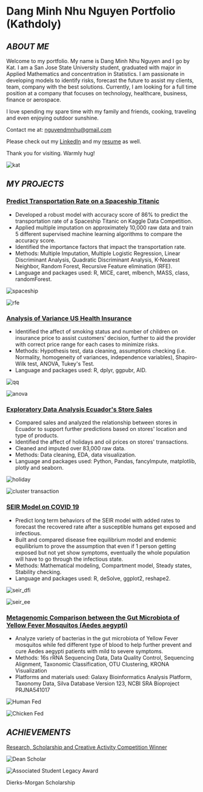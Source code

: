 # Dang Minh Nhu Nguyen Portfolio (Kathdoly)
## *ABOUT ME*
Welcome to my portfolio. My name is Dang Minh Nhu Nguyen and I go by Kat. I am a San Jose State University student, graduated with major in Applied Mathematics and concentration in Statistics. I am passionate in developing models to identify risks, forecast the future to assist my clients, team, company with the best solutions. Currently, I am looking for a full time position at a company that focuses on technology, healthcare, business, finance or aerospace.

I love spending my spare time with my family and friends, cooking, traveling and even enjoying outdoor sunshine. 

Contact me at: nguyendmnhu@gmail.com 


Please check out my [LinkedIn](http://www.linkedin.com/in/nguyendmnhu) and my [resume](https://drive.google.com/file/d/1sLL-ShmP_IvbpxfNvv0bQ4YszKdVUeEf/view?usp=sharing) as well. 

Thank you for visiting. Warmly hug!

![kat](/images/kat.jpg)

## *MY PROJECTS*
### [Predict Transportation Rate on a Spaceship Titanic](https://github.com/minhnhu510/Kat-s-Projects/tree/main/Transportation%20Rate%20Prediction)
* Developed a robust model with accuracy score of 86% to predict the transportation rate of a Spaceship Titanic on Kaggle Data Competition.
* Applied multiple imputation on approximately 10,000 raw data and train 5 different supervised machine learning algorithms to compare the accuracy score.
* Identified the importance factors that impact the transportation rate.
* Methods: Multiple Imputation,  Multiple Logistic Regression, Linear Discriminant Analysis, Quadratic Discriminant Analysis, K-Nearest Neighbor, Random Forest, Recursive Feature elimination (RFE).
* Language and packages used: R, MICE, caret, mlbench, MASS, class, randomForest.

![spaceship](/images/spaceship_workflow.png)

![rfe](/images/RFE_result.png)

### [Analysis of Variance US Health Insurance](https://github.com/minhnhu510/Kat-s-Projects/tree/main/ANOVA%20on%20US%20Health%20Insuarance)
* Identified the affect of smoking status and number of children on insurance price to assist customers' decision, further to aid the provider with correct price range for each cases to minimize risks.
* Methods: Hypothesis test, data cleaning, assumptions checking (i.e. Normality, homogeneity of variances, independence variables), Shapiro-Wilk test, ANOVA, Tukey's Test.
* Language and packages used: R, dplyr, ggpubr, AID.

![qq](/images/QQplot.png)

![anova](/images/ANOVA_workflow.png)


### [Exploratory Data Analysis Ecuador's Store Sales](https://github.com/minhnhu510/Kat-s-Projects/tree/main/EDA%20Store%20Sales)
* Compared sales and analyzed the relationship between stores in Ecuador to support further predictions based on stores' location and type of products.
* Identified the affect of holidays and oil prices on stores' transactions.
* Cleaned and imputed over 83,000 raw data.
* Methods: Data cleaning, EDA, data visualization.
* Language and packages used: Python, Pandas, fancyImpute, matplotlib, plotly and seaborn.

![holiday](/images/holiday.png)

![cluster transaction](/images/cluster_transaction.png)



### [SEIR Model on COVID 19](https://minhnhu510.github.io/Kathdoly_Portfolio/)
* Predict long term behaviors of the SEIR model with added rates to forecast the recovered rate after a susceptible humans get exposed and infectious.
* Built  and compared disease free equilibrium model and endemic equilibrium to prove the assumption that even if 1 person getting exposed but not yet show symptoms, eventually the whole population will have to go through the infectious state.
* Methods: Mathematical modeling, Compartment model, Steady states, Stability checking.
* Language and packages used: R, deSolve, ggplot2, reshape2.

![seir_dfi](/images/SEIR_DFI.png)

![seir_ee](/images/SEIR_EE.png)

### [Metagenomic Comparison between the Gut Microbiota of Yellow Fever Mosquitos (Aedes aegypti)](https://github.com/minhnhu510/Kat-s-Projects/tree/main/Comparison%20between%20the%20Gut%20Microbiota%20of%20Yellow%20Fever%20Mosquitos)
* Analyze variety of bacterias in the gut microbiota of Yellow Fever mosquitos while fed different type of blood to help further prevent and cure Aedes aegypti patients with mild to severe symptoms.
* Methods: 16s rRNA Sequencing Data, Data Quality Control, Sequencing Alignment, Taxonomic Classification, OTU Clustering, KRONA Visualization
* Platforms and materials used: Galaxy Bioinformatics Analysis Platform, Taxonomy Data, Silva Database Version 123, NCBI SRA Bioproject PRJNA541017

![Human Fed](/images/Bio_human.png)

![Chicken Fed](/images/Bio_chicken.png)


## *ACHIEVEMENTS*
[Research, Scholarship and Creative Activity Competition Winner](https://www.linkedin.com/posts/research-innovation-sjsu_sjsu-activity-6919381092948996096-WNgp?utm_source=linkedin_share&utm_medium=member_desktop_web)

![Dean Scholar](/images/dean_scholar.png)

![Associated Student Legacy Award](/images/legacy_award.png)

Dierks-Morgan Scholarship

